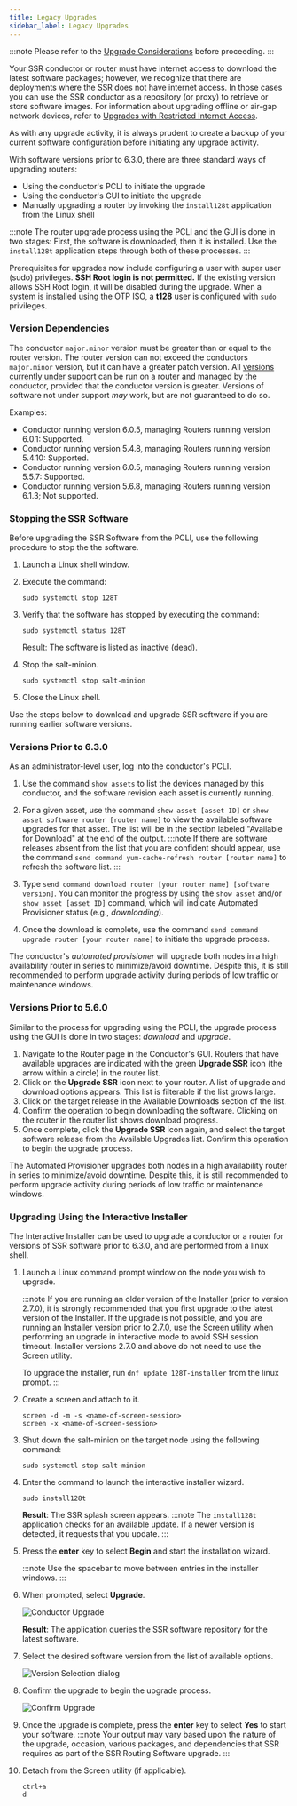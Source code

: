 ```yaml
---
title: Legacy Upgrades
sidebar_label: Legacy Upgrades
---
```


:::note
Please refer to the [Upgrade Considerations](intro_upgrade_considerations.md) before proceeding.
:::

Your SSR conductor or router must have internet access to download the latest software packages; however, we recognize that there are deployments where the SSR does not have internet access. In those cases you can use the SSR conductor as a repository (or proxy) to retrieve or store software images. For information about upgrading offline or air-gap network devices, refer to [Upgrades with Restricted Internet Access](upgrade_restricted_access.md).

As with any upgrade activity, it is always prudent to create a backup of your current software configuration before initiating any upgrade activity.

With software versions prior to 6.3.0, there are three standard ways of upgrading routers:

- Using the conductor's PCLI to initiate the upgrade
- Using the conductor's GUI to initiate the upgrade
- Manually upgrading a router by invoking the `install128t` application from the Linux shell

:::note
The router upgrade process using the PCLI and the GUI is done in two stages: First, the software is downloaded, then it is installed. Use the `install128t` application steps through both of these processes.
:::

Prerequisites for upgrades now include configuring a user with super user (sudo) privileges. **SSH Root login is not permitted.** If the existing version allows SSH Root login, it will be disabled during the upgrade. When a system is installed using the OTP ISO, a **t128** user is configured with `sudo` privileges. 

### Version Dependencies 

The conductor `major.minor` version must be greater than or equal to the router version. The router version can not exceed the conductors `major.minor` version, but it can have a greater patch version. All [versions currently under support](about_support_policy.md) can be run on a router and managed by the conductor, provided that the conductor version is greater. Versions of software not under support *may* work, but are not guaranteed to do so.  

Examples:
- Conductor running version 6.0.5, managing Routers running version 6.0.1: Supported.
- Conductor running version 5.4.8, managing Routers running version 5.4.10: Supported.
- Conductor running version 6.0.5, managing Routers running version 5.5.7: Supported.
- Conductor running version 5.6.8, managing Routers running version 6.1.3; Not supported.

### Stopping the SSR Software

Before upgrading the SSR Software from the PCLI, use the following procedure to stop the the software.

1. Launch a Linux shell window.
2. Execute the command: 

   `sudo systemctl stop 128T`

3. Verify that the software has stopped by executing the command:

   `sudo systemctl status 128T`

   Result: The software is listed as inactive (dead).

4. Stop the salt-minion.

   `sudo systemctl stop salt-minion`
   
5. Close the Linux shell.

Use the steps below to download and upgrade SSR software if you are running earlier software versions.

### Versions Prior to 6.3.0

As an administrator-level user, log into the conductor's PCLI.

1. Use the command `show assets` to list the devices managed by this conductor, and the software revision each asset is currently running.

2. For a given asset, use the command `show asset [asset ID]` or `show asset software router [router name]`  to view the available software upgrades for that asset. The list will be in the section labeled "Available for Download" at the end of the output.
   :::note
   If there are software releases absent from the list that you are confident should appear, use the command `send command yum-cache-refresh router [router name]` to refresh the software list.
   :::

3. Type `send command download router [your router name] [software version]`. You can monitor the progress by using the `show asset` and/or `show asset [asset ID]` command, which will indicate Automated Provisioner status (e.g., *downloading*).

4. Once the download is complete, use the command `send command upgrade router [your router name]` to initiate the upgrade process.

The conductor's _automated provisioner_ will upgrade both nodes in a high availability router in series to minimize/avoid downtime. Despite this, it is still recommended to perform upgrade activity during periods of low traffic or maintenance windows.

### Versions Prior to 5.6.0

Similar to the process for upgrading using the PCLI, the upgrade process using the GUI is done in two stages: *download* and *upgrade*.

1. Navigate to the Router page in the Conductor's GUI. Routers that have available upgrades are indicated with the green **Upgrade SSR** icon (the arrow within a circle) in the router list.
2. Click on the **Upgrade SSR** icon next to your router. A list of upgrade and download options appears. This list is filterable if the list grows large.
3. Click on the target release in the Available Downloads section of the list. 
4. Confirm the operation to begin downloading the software. Clicking on the router in the router list shows download progress.
5. Once complete, click the **Upgrade SSR** icon again, and select the target software release from the Available Upgrades list. Confirm this operation to begin the upgrade process.

The Automated Provisioner upgrades both nodes in a high availability router in series to minimize/avoid downtime. Despite this, it is still recommended to perform upgrade activity during periods of low traffic or maintenance windows.

### Upgrading Using the Interactive Installer

The Interactive Installer can be used to upgrade a conductor or a router for versions of SSR software prior to 6.3.0, and are performed from a linux shell. 

1. Launch a Linux command prompt window on the node you wish to upgrade.

   :::note
   If you are running an older version of the Installer (prior to version 2.7.0), it is strongly recommended that you first upgrade to the latest version of the Installer. If the upgrade is not possible, and you are running an Installer version prior to 2.7.0, use the Screen utility when performing an upgrade in interactive mode to avoid SSH session timeout. Installer versions 2.7.0 and above do not need to use the Screen utility.

   To upgrade the installer, run `dnf update 128T-installer` from the linux prompt.
   :::

2. Create a screen and attach to it.
   ```
   screen -d -m -s <name-of-screen-session>
   screen -x <name-of-screen-session>
   ```
3. Shut down the salt-minion on the target node using the following command:

   ```
   sudo systemctl stop salt-minion
   ```
4. Enter the command to launch the interactive installer wizard.

   ```
   sudo install128t
   ```

   **Result**: The SSR splash screen appears.
   :::note
   The `install128t` application checks for an available update. If a newer version is detected, it requests that you update. 
   :::

5. Press the **enter** key to select **Begin** and start the installation wizard.

   :::note
   Use the spacebar to move between entries in the installer windows.
   :::

6. When prompted, select **Upgrade**.
   
   ![Conductor Upgrade](/img/conductor_upgrade1.png)

   **Result**: The application queries the SSR software repository for the latest software.

7. Select the desired software version from the list of available options.

   ![Version Selection dialog](/img/conductor_upgrade2_version.png)

8. Confirm the upgrade to begin the upgrade process.

   ![Confirm Upgrade](/img/conductor_upgrade3_confirm.png)

9. Once the upgrade is complete, press the **enter** key to select **Yes** to start your software.
   :::note
   Your output may vary based upon the nature of the upgrade, occasion, various packages, and dependencies that SSR requires as part of the SSR Routing Software upgrade.
   :::
   
9. Detach from the Screen utility (if applicable).
   ```
   ctrl+a
   d
   ```
